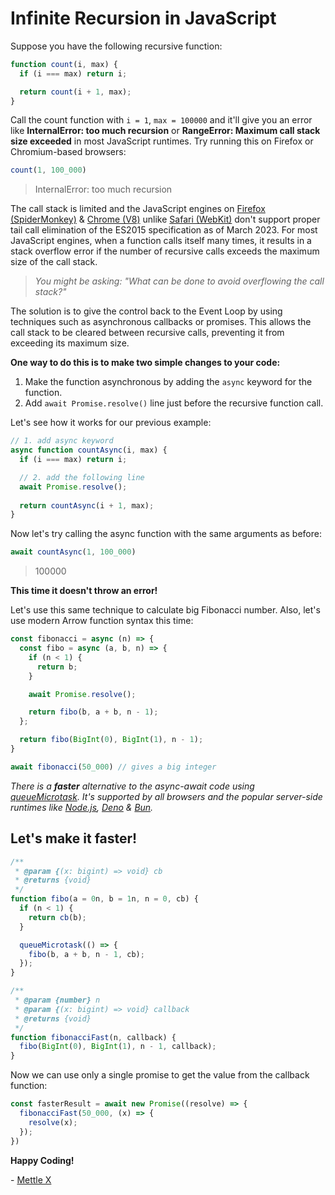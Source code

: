 # Infinite Recursion in JavaScript

Suppose you have the following recursive function:

```js
function count(i, max) {
  if (i === max) return i;

  return count(i + 1, max);
}
```

Call the count function with `i = 1`, `max = 100000` and it'll give you an error like **InternalError: too much recursion** or **RangeError: Maximum call stack size exceeded** in most JavaScript runtimes. Try running this on Firefox or Chromium-based browsers:

```js
count(1, 100_000)
```

> InternalError: too much recursion

The call stack is limited and the JavaScript engines on [Firefox (SpiderMonkey)](https://bugzilla.mozilla.org/show_bug.cgi?id=723959) & [Chrome (V8)](https://chromestatus.com/feature/5516876633341952) unlike [Safari (WebKit)](https://webkit.org/blog/6240/ecmascript-6-proper-tail-calls-in-webkit/) don't support proper tail call elimination of the ES2015 specification as of March 2023. For most JavaScript engines, when a function calls itself many times, it results in a stack overflow error if the number of recursive calls exceeds the maximum size of the call stack.

> _You might be asking: "What can be done to avoid overflowing the call stack?"_

The solution is to give the control back to the Event Loop by using techniques such as asynchronous callbacks or promises. This allows the call stack to be cleared between recursive calls, preventing it from exceeding its maximum size.

**One way to do this is to make two simple changes to your code:**

1. Make the function asynchronous by adding the `async` keyword for the function.
2. Add `await Promise.resolve()` line just before the recursive function call.

Let's see how it works for our previous example:

```js
// 1. add async keyword
async function countAsync(i, max) {
  if (i === max) return i;

  // 2. add the following line
  await Promise.resolve();
  
  return countAsync(i + 1, max);
}
```

Now let's try calling the async function with the same arguments as before:

```js
await countAsync(1, 100_000)
```

> 100000

**This time it doesn't throw an error!**

Let's use this same technique to calculate big Fibonacci number. Also, let's use modern Arrow function syntax this time:

```js
const fibonacci = async (n) => {
  const fibo = async (a, b, n) => {
    if (n < 1) {
      return b;
    }

    await Promise.resolve();

    return fibo(b, a + b, n - 1);
  };

  return fibo(BigInt(0), BigInt(1), n - 1);
}
```

```js
await fibonacci(50_000) // gives a big integer
```

_There is a **faster** alternative to the async-await code using [queueMicrotask](https://developer.mozilla.org/en-US/docs/Web/API/queueMicrotask). It's supported by all browsers and the popular server-side runtimes like [Node.js](https://nodejs.org), [Deno](https://deno.com) & [Bun](https://bun.sh)._

## Let's make it faster!

```js
/**
 * @param {(x: bigint) => void} cb
 * @returns {void}
 */
function fibo(a = 0n, b = 1n, n = 0, cb) {
  if (n < 1) {
    return cb(b);
  }

  queueMicrotask(() => {
    fibo(b, a + b, n - 1, cb);
  });
}
```

```js
/**
 * @param {number} n
 * @param {(x: bigint) => void} callback
 * @returns {void}
 */
function fibonacciFast(n, callback) {
  fibo(BigInt(0), BigInt(1), n - 1, callback);
}
```

Now we can use only a single promise to get the value from the callback function:

```js
const fasterResult = await new Promise((resolve) => {
  fibonacciFast(50_000, (x) => {
    resolve(x);
  });
})
```

**Happy Coding!**

\- [Mettle X](https://github.com/mettlex)
